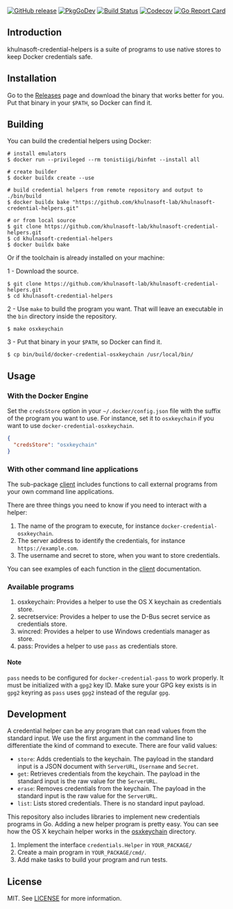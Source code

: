 [![GitHub release](https://img.shields.io/github/release/khulnasoft-lab/khulnasoft-credential-helpers.svg?style=flat-square)](https://github.com/khulnasoft-lab/khulnasoft-credential-helpers/releases/latest)
[![PkgGoDev](https://img.shields.io/badge/go.dev-docs-007d9c?style=flat-square&logo=go&logoColor=white)](https://pkg.go.dev/github.com/khulnasoft-lab/khulnasoft-credential-helpers)
[![Build Status](https://img.shields.io/github/actions/workflow/status/khulnasoft-lab/khulnasoft-credential-helpers/build.yml?label=build&logo=github&style=flat-square)](https://github.com/khulnasoft-lab/khulnasoft-credential-helpers/actions?query=workflow%3Abuild)
[![Codecov](https://img.shields.io/codecov/c/github/khulnasoft-lab/khulnasoft-credential-helpers?logo=codecov&style=flat-square)](https://codecov.io/gh/khulnasoft-lab/khulnasoft-credential-helpers)
[![Go Report Card](https://goreportcard.com/badge/github.com/khulnasoft-lab/khulnasoft-credential-helpers?style=flat-square)](https://goreportcard.com/report/github.com/khulnasoft-lab/khulnasoft-credential-helpers)

## Introduction

khulnasoft-credential-helpers is a suite of programs to use native stores to keep Docker credentials safe.

## Installation

Go to the [Releases](https://github.com/khulnasoft-lab/khulnasoft-credential-helpers/releases) page and download the binary that works better for you. Put that binary in your `$PATH`, so Docker can find it.

## Building

You can build the credential helpers using Docker:

```shell
# install emulators
$ docker run --privileged --rm tonistiigi/binfmt --install all

# create builder
$ docker buildx create --use

# build credential helpers from remote repository and output to ./bin/build
$ docker buildx bake "https://github.com/khulnasoft-lab/khulnasoft-credential-helpers.git"

# or from local source
$ git clone https://github.com/khulnasoft-lab/khulnasoft-credential-helpers.git
$ cd khulnasoft-credential-helpers
$ docker buildx bake
```

Or if the toolchain is already installed on your machine:

1 - Download the source.

```shell
$ git clone https://github.com/khulnasoft-lab/khulnasoft-credential-helpers.git
$ cd khulnasoft-credential-helpers
```

2 - Use `make` to build the program you want. That will leave an executable in the `bin` directory inside the repository.

```shell
$ make osxkeychain
```

3 - Put that binary in your `$PATH`, so Docker can find it.

```shell
$ cp bin/build/docker-credential-osxkeychain /usr/local/bin/
```

## Usage

### With the Docker Engine

Set the `credsStore` option in your `~/.docker/config.json` file with the suffix of the program you want to use. For instance, set it to `osxkeychain` if you want to use `docker-credential-osxkeychain`.

```json
{
  "credsStore": "osxkeychain"
}
```

### With other command line applications

The sub-package [client](https://godoc.org/github.com/khulnasoft-lab/khulnasoft-credential-helpers/client) includes
functions to call external programs from your own command line applications.

There are three things you need to know if you need to interact with a helper:

1. The name of the program to execute, for instance `docker-credential-osxkeychain`.
2. The server address to identify the credentials, for instance `https://example.com`.
3. The username and secret to store, when you want to store credentials.

You can see examples of each function in the [client](https://godoc.org/github.com/khulnasoft-lab/khulnasoft-credential-helpers/client) documentation.

### Available programs

1. osxkeychain: Provides a helper to use the OS X keychain as credentials store.
2. secretservice: Provides a helper to use the D-Bus secret service as credentials store.
3. wincred: Provides a helper to use Windows credentials manager as store.
4. pass: Provides a helper to use `pass` as credentials store.

#### Note

`pass` needs to be configured for `docker-credential-pass` to work properly.
It must be initialized with a `gpg2` key ID. Make sure your GPG key exists is in `gpg2` keyring as `pass` uses `gpg2` instead of the regular `gpg`.

## Development

A credential helper can be any program that can read values from the standard input. We use the first argument in the command line to differentiate the kind of command to execute. There are four valid values:

- `store`: Adds credentials to the keychain. The payload in the standard input is a JSON document with `ServerURL`, `Username` and `Secret`.
- `get`: Retrieves credentials from the keychain. The payload in the standard input is the raw value for the `ServerURL`.
- `erase`: Removes credentials from the keychain. The payload in the standard input is the raw value for the `ServerURL`.
- `list`: Lists stored credentials. There is no standard input payload.

This repository also includes libraries to implement new credentials programs in Go. Adding a new helper program is pretty easy. You can see how the OS X keychain helper works in the [osxkeychain](osxkeychain) directory.

1. Implement the interface `credentials.Helper` in `YOUR_PACKAGE/`
2. Create a main program in `YOUR_PACKAGE/cmd/`.
3. Add make tasks to build your program and run tests.

## License

MIT. See [LICENSE](LICENSE) for more information.

